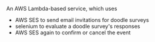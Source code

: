 An AWS Lambda-based service, which uses
- AWS SES to send email invitations for doodle surveys
- selenium to evaluate a doodle survey's responses
- AWS SES again to confirm or cancel the event
